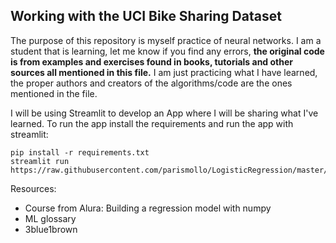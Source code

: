 
## Working with the UCI Bike Sharing Dataset

The purpose of this repository is myself practice of neural networks. I am a student that is learning, let me know if you find any errors, **the original code is from examples and exercises found in books, tutorials and other sources all mentioned in this file.** I am just practicing what I have learned, the proper authors and creators of the algorithms/code are the ones mentioned in the file.

I will be using Streamlit to develop an App where I will be sharing what I've learned. To run the app install the requirements and run the app with streamlit:


```
pip install -r requirements.txt
streamlit run https://raw.githubusercontent.com/parismollo/LogisticRegression/master/logistic_regression.py
```

Resources:
* Course from Alura: Building a regression model with numpy
* ML glossary
* 3blue1brown
